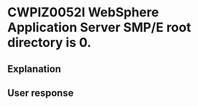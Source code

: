 # CWPIZ0052I WebSphere Application Server SMP/E root directory is 0.

## Explanation

## User response